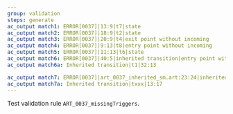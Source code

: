 ```yaml
---
group: validation
steps: generate
ac_output match1: ERROR[0037]|13:9|t7|state
ac_output match2: ERROR[0037]|18:9|t2|state
ac_output match3: ERROR[0037]|20:9|t4|exit point without incoming
ac_output match4: ERROR[0037]|9:13|t8|entry point without incoming
ac_output match5: ERROR[0037]|11:13|t6|state
ac_output match6: ERROR[0037]|40:5|inherited transition|entry point without incoming
ac_output match6a: Inherited transition|t1|32:13

ac_output match7: ERROR[0037]|art_0037_inherited_sm.art:23:24|inherited transition|entry point without incoming
ac_output match7a: Inherited transition|txxx|13:17
---
```

Test validation rule `ART_0037_missingTriggers`.
